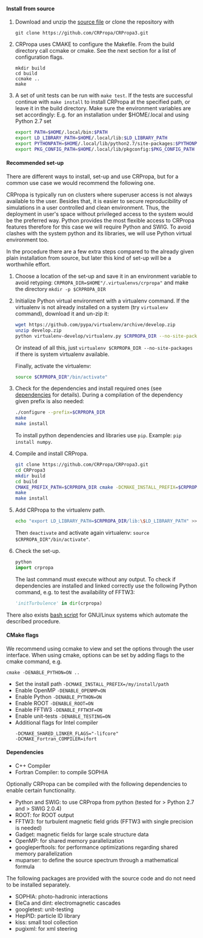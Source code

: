 #### Install from source

1. Download and unzip the [source file](https://github.com/CRPropa/CRPropa3/archive/master.zip) or clone the repository with
    ```
    git clone https://github.com/CRPropa/CRPropa3.git
    ```

2. CRPropa uses CMAKE to configure the Makefile. From the build directory call ccmake or cmake. See the next section for a list of configuration flags.
    ```
    mkdir build
    cd build
    ccmake ..
    make
    ```

3. A set of unit tests can be run with ```make test```. If the tests are successful continue with ```make install``` to install CRPropa at the specified path, or leave it in the build directory.
Make sure the environment variables are set accordingly: E.g. for an installation under $HOME/.local and using Python 2.7 set
    ```sh
    export PATH=$HOME/.local/bin:$PATH
    export LD_LIBRARY_PATH=$HOME/.local/lib:$LD_LIBRARY_PATH
    export PYTHONPATH=$HOME/.local/lib/python2.7/site-packages:$PYTHONPATH
    export PKG_CONFIG_PATH=$HOME/.local/lib/pkgconfig:$PKG_CONFIG_PATH
    ```

#### Recommended set-up

There are different ways to install, set-up and use CRPropa, but for a common use case we would recommend the following one.

CRPropa is typically run on clusters where superuser access is not always available to the user. Besides that, it is easier to secure reproducibility of simulations in a user controlled and clean environment.
Thus, the deployment in user's space without privileged access to the system would be the preferred way. Python provides the most flexible access to CRPropa features therefore for this case we will require Python and SWIG. To avoid clashes with the system python and its libraries, we will use Python virtual environment too.

In the procedure there are a few extra steps compared to the already given plain installation from source, but later this kind of set-up will be a worthwhile effort.

1. Choose a location of the set-up and save it in an environment variable to avoid retyping:
`CRPROPA_DIR=$HOME"/.virtualenvs/crpropa"`
    and make the directory `mkdir -p $CRPROPA_DIR`

2. Initialize Python virtual environment with a virtualenv command.
    If the virtualenv is not already installed on a system (try `virtualenv` command), download it and un-zip it:
    ```sh
    wget https://github.com/pypa/virtualenv/archive/develop.zip
    unzip develop.zip
    python virtualenv-develop/virtualenv.py $CRPROPA_DIR --no-site-packages
    ```

    Or instead of all this, just `virtualenv $CRPROPA_DIR --no-site-packages` if there is system virtualenv available.
    
    Finally, activate the virtualenv:
    ```sh
    source $CRPROPA_DIR"/bin/activate"
    ```

3. Check for the dependencies and install required ones (see  [dependencies](#Dependencies) for details). During a compilation of the dependency given prefix is also needed:
    ```sh
    ./configure --prefix=$CRPROPA_DIR
    make
    make install
    ```
    To install python dependencies and libraries use `pip`. Example: `pip install numpy`.

4. Compile and install CRPropa.
    ```sh
    git clone https://github.com/CRPropa/CRPropa3.git
    cd CRPropa3
    mkdir build
    cd build
    CMAKE_PREFIX_PATH=$CRPROPA_DIR cmake -DCMAKE_INSTALL_PREFIX=$CRPROPA_DIR ..
    make
    make install
    ```

5. Add CRPropa to the virtualenv path.
    ```sh
    echo "export LD_LIBRARY_PATH=$CRPROPA_DIR/lib:\$LD_LIBRARY_PATH" >> $CRPROPA_DIR"/bin/activate"
    ```
    Then `deactivate` and activate again virtualenv: `source $CRPROPA_DIR"/bin/activate"`.

6. Check the set-up.
    ```python
    python
    import crpropa
    ```
    The last command must execute without any output. To check if dependencies are installed and linked correctly use the following Python command, e.g. to test the availability of FFTW3:
    ```python
    'initTurbulence' in dir(crpropa)
    ```

There also exists [bash script](https://github.com/adundovi/CRPropa3-scripts/tree/master/deploy_crpropa) for GNU/Linux systems which automate the described procedure.

#### CMake flags
We recommend using ccmake to view and set the options through the user interface.
When using cmake, options can be set by adding flags to the cmake command, e.g. 
```
cmake -DENABLE_PYTHON=ON ..
```

+ Set the install path ```-DCMAKE_INSTALL_PREFIX=/my/install/path```
+ Enable OpenMP ```-DENABLE_OPENMP=ON```
+ Enable Python ```-DENABLE_PYTHON=ON```
+ Enable ROOT ```-DENABLE_ROOT=ON```
+ Enable FFTW3 ```-DENABLE_FFTW3F=ON```
+ Enable unit-tests ```-DENABLE_TESTING=ON```
+ Additional flags for Intel compiler
  ```
  -DCMAKE_SHARED_LINKER_FLAGS="-lifcore"
  -DCMAKE_Fortran_COMPILER=ifort
  ```

#### <a name="Dependencies"></a>Dependencies
+ C++ Compiler
+ Fortran Compiler: to compile SOPHIA

Optionally CRPropa can be compiled with the following dependencies to enable certain functionality.
+ Python and SWIG: to use CRPropa from python (tested for > Python 2.7 and > SWIG 2.0.4)
+ ROOT: for ROOT output
+ FFTW3: for turbulent magnetic field grids (FFTW3 with single precision is needed)
+ Gadget: magnetic fields for large scale structure data
+ OpenMP: for shared memory parallelization
+ googleperftools: for performance optimizations regarding shared memory parallelization
+ muparser: to define the source spectrum through a mathematical formula

The following packages are provided with the source code and do not need to be installed separately.
+ SOPHIA: photo-hadronic interactions
+ EleCa and dint: electromagnetic cascades
+ googletest: unit-testing
+ HepPID: particle ID library
+ kiss: small tool collection
+ pugixml: for xml steering